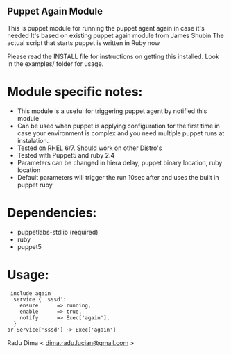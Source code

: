 ## Puppet Again Module 

This is puppet module for running the puppet agent again in case it's needed
It's based on existing puppet again module from
James Shubin
The actual script that starts puppet is written in Ruby now 

Please read the INSTALL file for instructions on getting this installed.
Look in the examples/ folder for usage. 

# Module specific notes:
* This module is a useful for triggering puppet agent by notified this module
* Can be used when puppet is applying configuration for the first time in case your environment is complex and you need multiple puppet runs at instalation.
* Tested on RHEL 6/7. Should work on other Distro's
* Tested with Puppet5 and ruby 2.4
* Parameters can be changed in hiera delay, puppet binary location, ruby location
* Default parameters will trigger the run 10sec after and uses the built in puppet ruby

# Dependencies:
* puppetlabs-stdlib (required)
* ruby
* puppet5 

# Usage:
```
 include again
  service { 'sssd':
    ensure      => running,
    enable      => true,
    notify      => Exec['again'],
  }
or Service['sssd'] ~> Exec['again']
```
Radu Dima < dima.radu.lucian@gmail.com >

